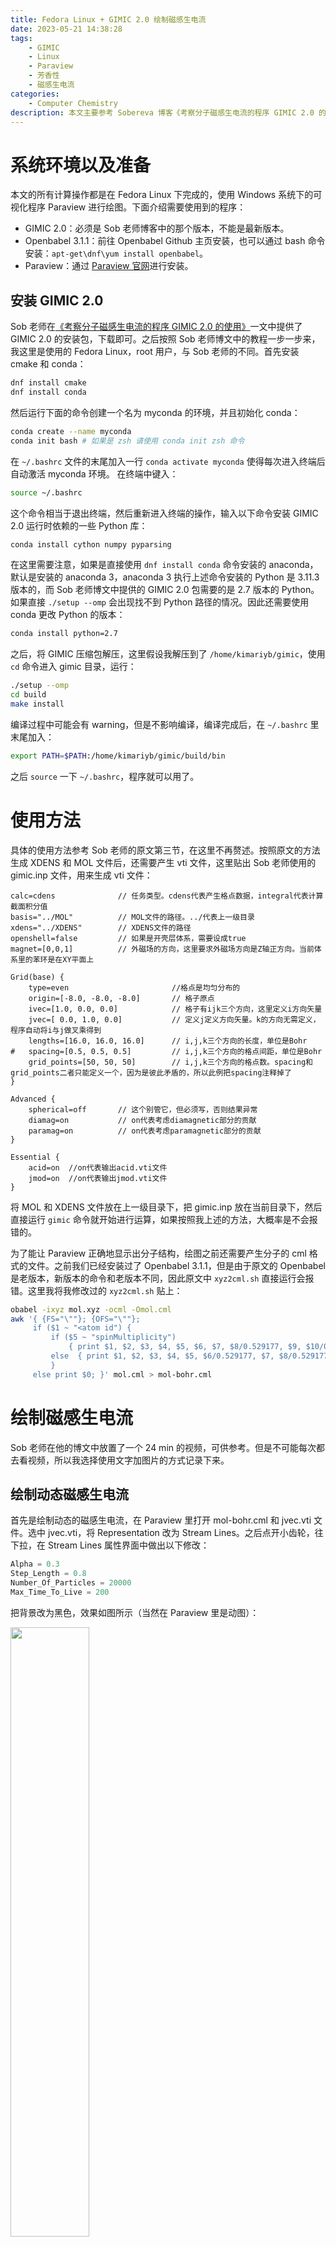 ```yaml
---
title: Fedora Linux + GIMIC 2.0 绘制磁感生电流
date: 2023-05-21 14:38:28
tags:
    - GIMIC
    - Linux
    - Paraview
    - 芳香性
    - 磁感生电流
categories: 
	- Computer Chemistry
description: 本文主要参考 Sobereva 博客《考察分子磁感生电流的程序 GIMIC 2.0 的使用 》(http://sobereva.com/491)的操作，但是略微有所不同。
---
```


# 系统环境以及准备

本文的所有计算操作都是在 Fedora Linux 下完成的，使用 Windows 系统下的可视化程序 Paraview 进行绘图。下面介绍需要使用到的程序：

- GIMIC 2.0：必须是 Sob 老师博客中的那个版本，不能是最新版本。
- Openbabel 3.1.1：前往 Openbabel Github 主页安装，也可以通过 bash 命令安装：`apt-get\dnf\yum install openbabel`。
- Paraview：通过 [Paraview 官网](https://www.paraview.org/download/)进行安装。

## 安装 GIMIC 2.0

Sob 老师在[《考察分子磁感生电流的程序 GIMIC 2.0 的使用》](http://sobereva.com/491)一文中提供了 GIMIC 2.0 的安装包，下载即可。之后按照 Sob 老师博文中的教程一步一步来，我这里是使用的 Fedora Linux，root 用户，与 Sob 老师的不同。首先安装 cmake 和 conda：

```bash
dnf install cmake
dnf install conda 
```

然后运行下面的命令创建一个名为 myconda 的环境，并且初始化 conda：

```bash
conda create --name myconda
conda init bash # 如果是 zsh 请使用 conda init zsh 命令
```

在 `~/.bashrc` 文件的末尾加入一行 `conda activate myconda` 使得每次进入终端后自动激活 myconda 环境。 在终端中键入：

```bash
source ~/.bashrc
```

这个命令相当于退出终端，然后重新进入终端的操作，输入以下命令安装 GIMIC 2.0 运行时依赖的一些 Python 库：

```bash
conda install cython numpy pyparsing 
```

在这里需要注意，如果是直接使用 `dnf install conda` 命令安装的 anaconda，默认是安装的 anaconda 3，anaconda 3 执行上述命令安装的 Python 是 3.11.3 版本的，而 Sob 老师博文中提供的 GIMIC 2.0 包需要的是 2.7 版本的 Python。如果直接 `./setup --omp` 会出现找不到 Python 路径的情况。因此还需要使用 conda 更改 Python 的版本：

```bash
conda install python=2.7
```

之后，将 GIMIC 压缩包解压，这里假设我解压到了 `/home/kimariyb/gimic`，使用 `cd` 命令进入 gimic 目录，运行：

```bash
./setup --omp
cd build
make install 
```

编译过程中可能会有 warning，但是不影响编译，编译完成后，在 `~/.bashrc` 里末尾加入：

```bash
export PATH=$PATH:/home/kimariyb/gimic/build/bin 
```

之后 `source` 一下 `~/.bashrc`，程序就可以用了。 

# 使用方法

具体的使用方法参考 Sob 老师的原文第三节，在这里不再赘述。按照原文的方法生成 XDENS 和 MOL 文件后，还需要产生 vti 文件，这里贴出 Sob 老师使用的 gimic.inp 文件，用来生成 vti 文件：

```inp
calc=cdens              // 任务类型。cdens代表产生格点数据，integral代表计算截面积分值
basis="../MOL"          // MOL文件的路径。../代表上一级目录
xdens="../XDENS"        // XDENS文件的路径
openshell=false         // 如果是开壳层体系，需要设成true
magnet=[0,0,1]          // 外磁场的方向，这里要求外磁场方向是Z轴正方向。当前体系里的苯环是在XY平面上

Grid(base) {
    type=even                       //格点是均匀分布的
    origin=[-8.0, -8.0, -8.0]       // 格子原点
    ivec=[1.0, 0.0, 0.0]            // 格子有ijk三个方向，这里定义i方向矢量
    jvec=[ 0.0, 1.0, 0.0]           // 定义j定义方向矢量。k的方向无需定义，程序自动将i与j做叉乘得到
    lengths=[16.0, 16.0, 16.0]      // i,j,k三个方向的长度，单位是Bohr
#   spacing=[0.5, 0.5, 0.5]         // i,j,k三个方向的格点间距，单位是Bohr
    grid_points=[50, 50, 50]        // i,j,k三个方向的格点数。spacing和grid_points二者只能定义一个，因为是彼此矛盾的，所以此例把spacing注释掉了
}

Advanced {
    spherical=off       // 这个别管它，但必须写，否则结果异常
    diamag=on           // on代表考虑diamagnetic部分的贡献
    paramag=on          // on代表考虑paramagnetic部分的贡献
}

Essential {
    acid=on  //on代表输出acid.vti文件
    jmod=on  //on代表输出jmod.vti文件
} 
```

将 MOL 和 XDENS 文件放在上一级目录下，把 gimic.inp 放在当前目录下，然后直接运行 `gimic` 命令就开始进行运算，如果按照我上述的方法，大概率是不会报错的。

为了能让 Paraview 正确地显示出分子结构，绘图之前还需要产生分子的 cml 格式的文件。之前我们已经安装过了 Openbabel 3.1.1，但是由于原文的 Openbabel 是老版本，新版本的命令和老版本不同，因此原文中 `xyz2cml.sh` 直接运行会报错。这里我将我修改过的 `xyz2cml.sh` 贴上：

```sh
obabel -ixyz mol.xyz -ocml -Omol.cml
awk '{ {FS="\""}; {OFS="\""};
     if ($1 ~ "<atom id") {
         if ($5 ~ "spinMultiplicity")
             { print $1, $2, $3, $4, $5, $6, $7, $8/0.529177, $9, $10/0.529177, $11, $12/0.529177, $13 }
         else  { print $1, $2, $3, $4, $5, $6/0.529177, $7, $8/0.529177, $9, $10/0.529177, $11 }
         }
     else print $0; }' mol.cml > mol-bohr.cml
```

# 绘制磁感生电流

Sob 老师在他的博文中放置了一个 24 min 的视频，可供参考。但是不可能每次都去看视频，所以我选择使用文字加图片的方式记录下来。

## 绘制动态磁感生电流

首先是绘制动态的磁感生电流，在 Paraview 里打开 mol-bohr.cml 和 jvec.vti 文件。选中 jvec.vti，将 Representation 改为 Stream Lines。之后点开小齿轮，往下拉，在 Stream Lines 属性界面中做出以下修改：

```python
Alpha = 0.3
Step_Length = 0.8
Number_Of_Particles = 20000
Max_Time_To_Live = 200
```

把背景改为黑色，效果如图所示（当然在 Paraview 里是动图）：

<img src="1.png" height="50%" width="50%"/>

## 绘制感生电流的模的平面着色流线图

绘制感生电流的模的平面着色流线图就没有这么简单了，首先在 Paraview 里打开 mol-bohr.cml 和 jvec.vti 文件。在 jvec.vti 下新建一个 Slice，将 Representation 改为 Surface LIC，Coloring 改为 vectors。在 Color Map Editor 中更改颜色：

<img src="2.png" height="50%" width="50%"/>

之后分别修改（需要点编程功底才能看懂，最起码得知道类和属性）：

```python
Lighting.Ambient = 0.1

SurfaceLIC.Integrator.Number_Of_Steps = 30
SurfaceLIC.Integrator.Step_Size = 0.2

SurfaceLIC.Rendering.LIC_Intensity = 0.4
SurfaceLIC.Rendering.Enhance_Contrast = "LIC and Color"
SurfaceLIC.Rendering.High_LIC_Contrast_Enhance_Factor = 0.3
SurfaceLIC.Rendering.Low_LIC_Contrast_Enhance_Factor = 0.05
SurfaceLIC.Rendering.Anti_Alias = 1

SurfaceLIC.NoiseTextureGenerator.Noise_Texture_Generator = true
SurfaceLIC.NoiseTextureGenerator.Noise_Grain_Size = 1
```

最后将背景改为黑色，得到的效果如图所示：

<img src="3.png" height="60%" width="60%"/>

当然 GIMIC 能做的远不止于此，还可以绘制更多的磁感生电流图。本文主要参考 Sobereva 博客[《考察分子磁感生电流的程序 GIMIC 2.0 的使用》](http://sobereva.com/491)的操作。其他图的绘制，请自行浏览博文，观看 Sob 老师的视频。